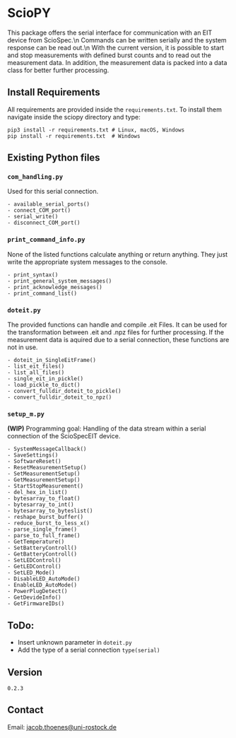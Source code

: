 # ScioPY

This package offers the serial interface for communication with an EIT device from ScioSpec.\n Commands can be written serially and the system response can be read out.\n With the current version, it is possible to start and stop measurements with defined burst counts and to read out the measurement data. In addition, the measurement data is packed into a data class for better further processing.

## Install Requirements

All requirements are provided inside the `requirements.txt`. To install them navigate inside the sciopy directory and type:

    pip3 install -r requirements.txt # Linux, macOS, Windows
    pip install -r requirements.txt  # Windows


## Existing Python files

### `com_handling.py`

Used for this serial connection.

    - available_serial_ports()
    - connect_COM_port()
    - serial_write()
    - disconnect_COM_port()

### `print_command_info.py` 

None of the listed functions calculate anything or return anything. They just write the appropriate system messages to the console.

    - print_syntax()
    - print_general_system_messages()
    - print_acknowledge_messages()
    - print_command_list()

### `doteit.py` 

The provided functions can handle and compile .eit Files.
It can be used for the transformation between .eit and .npz files for further processing. If the measurement data is aquired due to a serial connection, these functions are not in use.

    - doteit_in_SingleEitFrame()
    - list_eit_files()
    - list_all_files()
    - single_eit_in_pickle()
    - load_pickle_to_dict()
    - convert_fulldir_doteit_to_pickle()
    - convert_fulldir_doteit_to_npz()

### `setup_m.py`

**(WIP)** Programming goal: Handling of the data stream within a serial connection of the ScioSpecEIT device.


    - SystemMessageCallback()
    - SaveSettings()
    - SoftwareReset()
    - ResetMeasurementSetup()
    - SetMeasurementSetup()
    - GetMeasurementSetup()
    - StartStopMeasurement()
    - del_hex_in_list()
    - bytesarray_to_float()
    - bytesarray_to_int()
    - bytesarray_to_byteslist()
    - reshape_burst_buffer()
    - reduce_burst_to_less_x()
    - parse_single_frame()
    - parse_to_full_frame()
    - GetTemperature()
    - SetBatteryControll()
    - GetBatteryControll()
    - SetLEDControl()
    - GetLEDControl()
    - SetLED_Mode()
    - DisableLED_AutoMode()
    - EnableLED_AutoMode()
    - PowerPlugDetect()
    - GetDevideInfo()
    - GetFirmwareIDs()


## ToDo:

- Insert unknown parameter in `doteit.py`
- Add the type of a serial connection `type(serial)`


## Version

    0.2.3

## Contact

Email: jacob.thoenes@uni-rostock.de